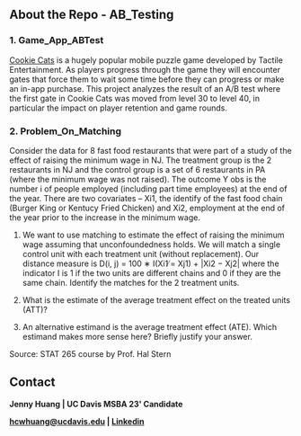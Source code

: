 ## **About the Repo - AB_Testing**

### **1. Game_App_ABTest**

[Cookie Cats](https://www.kaggle.com/datasets/yufengsui/mobile-games-ab-testing) is a hugely popular mobile puzzle game developed by Tactile Entertainment. As players progress through the game they will encounter gates that force them to wait some time before they can progress or make an in-app purchase. This project analyzes the result of an A/B test where the first gate in Cookie Cats was moved from level 30 to level 40, in particular the impact on player retention and game rounds.


### **2. Problem_On_Matching**

Consider the data for 8 fast food restaurants that were part of a study of
the effect of raising the minimum wage in NJ. The treatment group is the
2 restaurants in NJ and the control group is a set of 6 restaurants in PA
(where the minimum wage was not raised). The outcome Y obs is the number i
of people employed (including part time employees) at the end of the year. There are two covariates – Xi1, the identify of the fast food chain (Burger King or Kentucy Fried Chicken) and Xi2, employment at the end of the year prior to the increase in the minimum wage.

1. We want to use matching to estimate the effect of raising the minimum wage assuming that unconfoundedness holds. We will match a single control unit with each treatment unit (without replacement). Our distance measure is D(i, j) = 100 ∗ I(Xi1 ̸= Xj1) + |Xi2 − Xj2| where the indicator I is 1 if the two units are different chains and 0 if they are the same chain. Identify the matches for the 2 treatment units.

2. What is the estimate of the average treatment effect on the treated units (ATT)?

3. An alternative estimand is the average treatment effect (ATE). Which estimand makes more sense here? Briefly justify your answer.


Source: STAT 265 course by Prof. Hal Stern

## **Contact**

**Jenny Huang | UC Davis MSBA 23' Candidate**

**hcwhuang@ucdavis.edu | [Linkedin](https://www.linkedin.com/in/chingwenhuang/)**